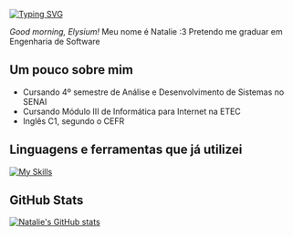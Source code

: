 <a href="https://git.io/typing-svg"><img src="https://readme-typing-svg.demolab.com?font=Bitcount+Prop+Double&size=31&pause=1000&color=AAF75B&width=435&lines=Hello%2C+world!" alt="Typing SVG" /></a>
  </a>

_Good morning, Elysium!_ Meu nome é Natalie :3 Pretendo me graduar em Engenharia de Software

## Um pouco sobre mim 
- Cursando 4º semestre de Análise e Desenvolvimento de Sistemas no SENAI
- Cursando Módulo III de Informática para Internet na ETEC
- Inglês C1, segundo o CEFR

## Linguagens e ferramentas que já utilizei 

[![My Skills](https://skillicons.dev/icons?i=cpp,arduino,py,html,js,nodejs,css,express,postman)](https://skillicons.dev)

## GitHub Stats
[![Natalie's GitHub stats](https://github-readme-stats.vercel.app/api?username=natalie-baracat)](https://github.com/natalie-baracat/github-readme-stats)
